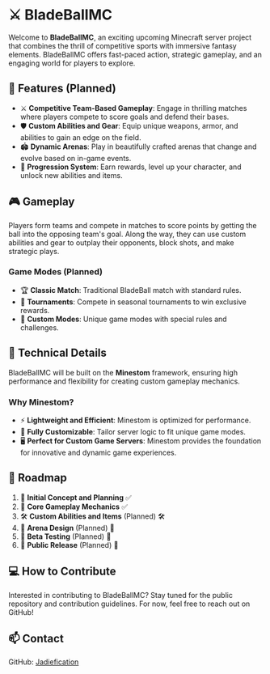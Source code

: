 # ⚔️ BladeBallMC

Welcome to **BladeBallMC**, an exciting upcoming Minecraft server project that combines the thrill of competitive sports with immersive fantasy elements. BladeBallMC offers fast-paced action, strategic gameplay, and an engaging world for players to explore.

## 🚀 Features (Planned)

- ⚔️ **Competitive Team-Based Gameplay**: Engage in thrilling matches where players compete to score goals and defend their bases.
- 🛡️ **Custom Abilities and Gear**: Equip unique weapons, armor, and abilities to gain an edge on the field.
- 🏟️ **Dynamic Arenas**: Play in beautifully crafted arenas that change and evolve based on in-game events.
- 🎯 **Progression System**: Earn rewards, level up your character, and unlock new abilities and items.

## 🎮 Gameplay

Players form teams and compete in matches to score points by getting the ball into the opposing team's goal. Along the way, they can use custom abilities and gear to outplay their opponents, block shots, and make strategic plays.

### Game Modes (Planned)

- 🏆 **Classic Match**: Traditional BladeBall match with standard rules.
- 🥇 **Tournaments**: Compete in seasonal tournaments to win exclusive rewards.
- 🎲 **Custom Modes**: Unique game modes with special rules and challenges.

## 🔧 Technical Details

BladeBallMC will be built on the **Minestom** framework, ensuring high performance and flexibility for creating custom gameplay mechanics.

### Why Minestom?

- ⚡ **Lightweight and Efficient**: Minestom is optimized for performance.
- 🔧 **Fully Customizable**: Tailor server logic to fit unique game modes.
- 🖥️ **Perfect for Custom Game Servers**: Minestom provides the foundation for innovative and dynamic game experiences.

## 📜 Roadmap

1. 📝 **Initial Concept and Planning** ✅
2. 🔧 **Core Gameplay Mechanics** ✅
3. 🛠️ **Custom Abilities and Items** (Planned) 🛠️
4. 🎨 **Arena Design** (Planned) 🎨
5. 🧪 **Beta Testing** (Planned) 🧪
6. 🚀 **Public Release** (Planned) 🚀

## 💻 How to Contribute

Interested in contributing to BladeBallMC? Stay tuned for the public repository and contribution guidelines. For now, feel free to reach out on GitHub!

## 📫 Contact

GitHub: [Jadiefication](https://github.com/Jadiefication)

